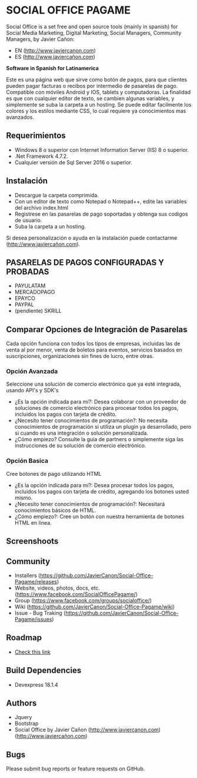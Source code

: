﻿# SOCIAL OFFICE PAGAME #

Social Office is a set free and open source tools (mainly in spanish) for Social Media Marketing, Digital Marketing, Social Managers, Community Managers, 
by Javier Cañon: 
 - EN (http://www.javiercanon.com) 
 - ES (http://www.javiercañon.com)

**Software in Spanish for Latinamerica**

Este es una página web que sirve como botón de pagos, para que clientes pueden pagar facturas o recibos por intermedio de pasarelas de pago.
Compatible con móviles Android y IOS, tablets y computadoras.
La finalidad es que con cualquier editor de texto, se cambien algunas variables, y simplemente se suba la carpeta a un hosting.
Se puede editar facilmente los colores y los estilos mediante CSS, lo cual requiere ya conocimientos mas avanzados.


## Requerimientos ##

* Windows 8 o superior con Internet Information Server (IIS) 8 o superior.
* .Net Framework 4.7.2.
* Cualquier versión de Sql Server 2016 o superior.


## Instalación ##

* Descargue la carpeta comprimida.
* Con un editor de texto como Notepad o Notepad++, edite las variables del archivo index.html
* Registrese en las pasarelas de pago soportadas y obtenga sus codigos de usuario.
* Suba la carpeta a un hosting.

Si desea personalización o ayuda en la instalación puede contactarme (http://www.javiercañon.com). 

## PASARELAS DE PAGOS CONFIGURADAS Y PROBADAS ##

* PAYULATAM 
* MERCADOPAGO
* EPAYCO
* PAYPAL
* (pendiente) SKRILL

## Comparar Opciones de Integración de Pasarelas ##

Cada opción funciona con todos los tipos de empresas, incluidas las de venta al por menor, venta de boletos para eventos, servicios basados en suscripciones, organizaciones sin fines de lucro, entre otras.

### Opción Avanzada ### 
Seleccione una solución de comercio electrónico que ya esté integrada, usando API's y SDK's	

* ¿Es la opción indicada para mí?: Desea colaborar con un proveedor de soluciones de comercio electrónico para procesar todos los pagos, incluidos los pagos con tarjeta de crédito.	
* ¿Necesito tener conocimientos de programación?: No necesita conocimientos de programación si utiliza un plugin ya desarrollado, pero si cuando es una integración o solución personalizada.
* ¿Cómo empiezo?	Consulte la guía de partners o simplemente siga las instrucciones de su solución de comercio electrónico.

### Opción Basica ### 
Cree botones de pago utilizando HTML

* ¿Es la opción indicada para mí?: Desea procesar todos los pagos, incluidos los pagos con tarjeta de crédito, agregando los botones usted mismo.
* ¿Necesito tener conocimientos de programación?: Necesitará conocimientos básicos de HTML.
* ¿Cómo empiezo?: Cree un botón con nuestra herramienta de botones HTML en línea.

## Screenshoots ##


## Community ##

* Installers (https://github.com/JavierCanon/Social-Office-Pagame/releases)
* Website, videos, photos, docs, etc. (https://www.facebook.com/SocialOfficePagame/)
* Group (https://www.facebook.com/groups/socialoffice/)
* Wiki (https://github.com/JavierCanon/Social-Office-Pagame/wiki)
* Issue - Bug Traking (https://github.com/JavierCanon/Social-Office-Pagame/issues)


## Roadmap ##

* [Check this link](https://github.com/JavierCanon/Social-Office-Pagame/blob/master/ROADMAP.md)

## Build Dependencies ##

* Devexpress 18.1.4

## Authors ##

* Jquery
* Bootstrap
* Social Office by Javier Cañon (http://www.javiercanon.com) (http://www.javiercañon.com)

## Bugs ##
Please submit bug reports or feature requests on GitHub.